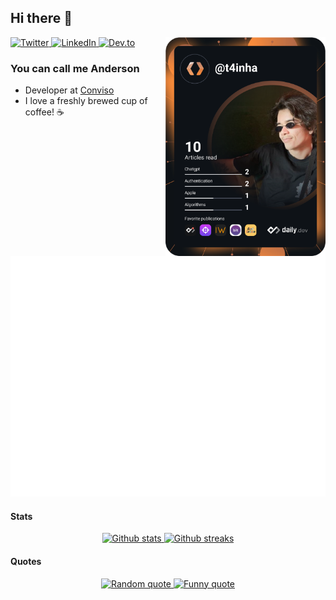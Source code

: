 ## Hi there 👋

<div align="left">

  <a href="https://twitter.com/t4inha">
    <img src="https://img.shields.io/twitter/follow/t4inha?style=social&label=twitter" alt="Twitter" />
  </a>

  <a href="https://www.linkedin.com/in/andersonbosa/">
    <img src="https://img.shields.io/static/v1?logo=linkedin&style=social&label=LinkedIn&message=%20" alt="LinkedIn" />
  </a>

  <a href="https://dev.to/t4inha/">
    <img src="https://img.shields.io/static/v1?logo=dev.to&style=social&label=Dev.to&message=%20" alt="Dev.to" />
  </a>


  <a href="https://api.daily.dev/get?r=andersonbosa" target="_blank">
    <img width="256" align="right"
      src="https://raw.githubusercontent.com/andersonbosa/andersonbosa/devcard/devcard.svg" />
  </a>
</div>

### You can call me Anderson

- Developer at [Conviso](https://www.convisoappsec.com/)
- I love a freshly brewed cup of coffee! :coffee:

[![Metrics](./github-metrics.svg)][linkedin]

<div align="center" id="github-stats">
  <h4 align="left">Stats</h4>
  <a href="#">
    <img src="https://github-readme-stats.vercel.app/api?username=andersonbosa&show_icons=true&theme=dracula" title="Github stats">
  </a>
  <a href="#">
    <img src="https://github-readme-streak-stats.herokuapp.com/?user=andersonbosa&theme=dracula" title="Github streaks">
  </a>
</div>

<div align="center" id="extras">
  <h4 align="left">Quotes</h4>
  <a href="https://github.com/piyushsuthar/github-readme-quotes">
    <img src="https://quotes-github-readme.vercel.app/api?type=horizontal&theme=dark" title="Random quote">
  </a>
  <a href="https://github.com/ABSphreak/readme-jokes">
    <img src="https://readme-jokes.vercel.app/api" title="Funny quote">
  </a>
</div>


<!-- FIXME
![Notable contributions](https://raw.githubusercontent.com/andersonbosa/andersonbosa/github-metrics/notable.svg)
![Achievements](https://raw.githubusercontent.com/andersonbosa/andersonbosa/github-metrics/achievements.svg)
[![@andersonbosa's Holopin board](https://holopin.io/api/user/board?user=andersonbosa)][holopin]
-->


<!-- links -->
[holopin]: https://holopin.io/@andersonbosa
[linkedin]: https://linkedin.com/in/andersonbosa
